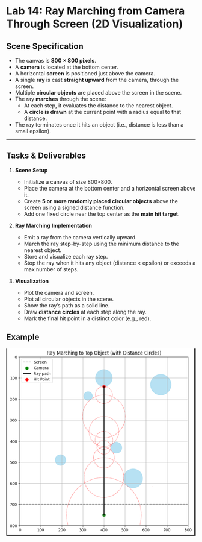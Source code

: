 # Lab 14: Ray Marching from Camera Through Screen (2D Visualization)

## Scene Specification

- The canvas is **800 × 800 pixels**.
- A **camera** is located at the bottom center.
- A horizontal **screen** is positioned just above the camera.
- A single **ray** is cast **straight upward** from the camera, through the screen.
- Multiple **circular objects** are placed above the screen in the scene.
- The ray **marches** through the scene:
  - At each step, it evaluates the distance to the nearest object.
  - A **circle is drawn** at the current point with a radius equal to that distance.
- The ray terminates once it hits an object (i.e., distance is less than a small epsilon).

---

## Tasks & Deliverables

1. **Scene Setup**

   - Initialize a canvas of size 800×800.
   - Place the camera at the bottom center and a horizontal screen above it.
   - Create **5 or more randomly placed circular objects** above the screen using a signed distance function.
   - Add one fixed circle near the top center as the **main hit target**.

2. **Ray Marching Implementation**

   - Emit a ray from the camera vertically upward.
   - March the ray step-by-step using the minimum distance to the nearest object.
   - Store and visualize each ray step.
   - Stop the ray when it hits any object (distance < epsilon) or exceeds a max number of steps.

3. **Visualization**
   - Plot the camera and screen.
   - Plot all circular objects in the scene.
   - Show the ray’s path as a solid line.
   - Draw **distance circles** at each step along the ray.
   - Mark the final hit point in a distinct color (e.g., red).

## Example

![alt text](ray-march-example.png)
